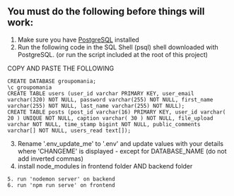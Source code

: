 ## You must do the following before things will work:

1. Make sure you have [PostgreSQL](https://www.postgresql.org/) installed
2. Run the following code in the SQL Shell (psql) shell downloaded with PostgreSQL. (or run the script included at the root of this project)

COPY AND PASTE THE FOLLOWING
```
CREATE DATABASE groupomania;
\c groupomania
CREATE TABLE users (user_id varchar PRIMARY KEY, user_email varchar(320) NOT NULL, password varchar(255) NOT NULL, first_name varchar(255) NOT NULL, last_name varchar(255) NOT NULL);
CREATE TABLE posts (post_id varchar(16) PRIMARY KEY, user_id varchar( 20 ) UNIQUE NOT NULL, caption varchar( 30 ) NOT NULL, file_upload varchar NOT NULL, time_stamp bigint NOT NULL, public_comments varchar[] NOT NULL, users_read text[]);
```

3. Rename '.env_update_me' to '.env' and update values with your details where 'CHANGEME' is displayed - except for DATABASE_NAME (do not add inverted commas)
4. install node_modules in frontend folder AND backend folder

```
5. run 'nodemon server' on backend
6. run 'npm run serve' on frontend
```